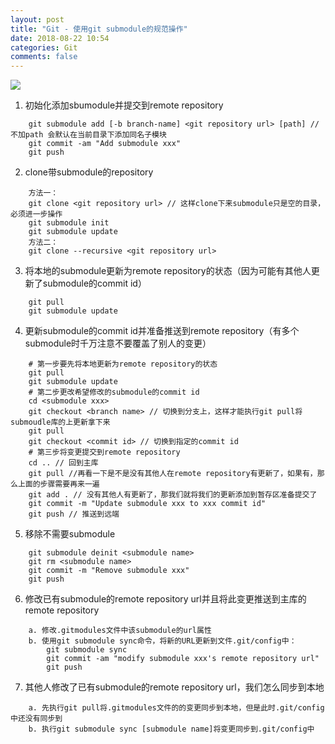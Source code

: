 ```yaml
---
layout: post
title: "Git - 使用git submodule的规范操作"
date: 2018-08-22 10:54
categories: Git
comments: false
---
```


![](http://h.hiphotos.baidu.com/image/pic/item/37d3d539b6003af3057ef951382ac65c1038b63e.jpg)

1. 初始化添加sbumodule并提交到remote repository
```
	git submodule add [-b branch-name] <git repository url> [path] // 不加path 会默认在当前目录下添加同名子模块
	git commit -am "Add submodule xxx"
	git push
```
2. clone带submodule的repository
```
	方法一：
	git clone <git repository url> // 这样clone下来submodule只是空的目录，必须进一步操作
	git submodule init
	git submodule update
	方法二：
	git clone --recursive <git repository url>
```
3. 将本地的submodule更新为remote repository的状态（因为可能有其他人更新了submodule的commit id）
```
	git pull
	git submodule update
```
4. 更新submodule的commit id并准备推送到remote repository（有多个submodule时千万注意不要覆盖了别人的变更）
```
	# 第一步要先将本地更新为remote repository的状态
	git pull
	git submodule update
	# 第二步更改希望修改的submodule的commit id
	cd <submodule xxx>
	git checkout <branch name> // 切换到分支上，这样才能执行git pull将submoudle库的上更新拿下来
	git pull
	git checkout <commit id> // 切换到指定的commit id
	# 第三步将变更提交到remote repository
	cd .. // 回到主库
	git pull //再看一下是不是没有其他人在remote repository有更新了，如果有，那么上面的步骤需要再来一遍
	git add . // 没有其他人有更新了，那我们就将我们的更新添加到暂存区准备提交了
	git commit -m "Update submodule xxx to xxx commit id"
	git push // 推送到远端
```
5. 移除不需要submodule
```
	git submodule deinit <submodule name>
	git rm <submodule name>
	git commit -m "Remove submodule xxx"
	git push
```
6. 修改已有submodule的remote repository url并且将此变更推送到主库的remote repository
```
	a. 修改.gitmodules文件中该submodule的url属性
	b. 使用git submodule sync命令，将新的URL更新到文件.git/config中：
		git submodule sync
		git commit -am "modify submodule xxx's remote repository url"
		git push
```
7. 其他人修改了已有submodule的remote repository url，我们怎么同步到本地
```
	a. 先执行git pull将.gitmodules文件的的变更同步到本地，但是此时.git/config中还没有同步到
	b. 执行git submodule sync [submodule name]将变更同步到.git/config中
```
